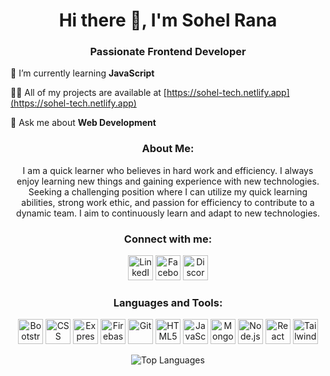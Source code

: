 <h1 align="center">Hi there 👋, I'm Sohel Rana</h1>
<h3 align="center">Passionate Frontend Developer</h3>

🌱 I’m currently learning **JavaScript**

👨‍💻 All of my projects are available at [https://sohel-tech.netlify.app](https://sohel-tech.netlify.app)

💬 Ask me about **Web Development**

<h3 align="center">About Me:</h3>
<p align="center">I am a quick learner who believes in hard work and efficiency. I always enjoy learning new things and gaining experience with new technologies. Seeking a challenging position where I can utilize my quick learning abilities, strong work ethic, and passion for efficiency to contribute to a dynamic team. I aim to continuously learn and adapt to new technologies.</p>

<h3 align="center">Connect with me:</h3>
<p align="center">
<a href="https://linkedin.com/in/sohelrana96" target="blank"><img src="https://img.icons8.com/color/48/000000/linkedin.png" alt="LinkedIn" width="40" height="40"/></a>
<a href="https://fb.com/sohelph7" target="blank"><img src="https://img.icons8.com/color/48/000000/facebook-new.png" alt="Facebook" width="40" height="40"/></a>
<a href="https://discord.gg/sohel696" target="blank"><img src="https://img.icons8.com/color/48/000000/discord-new-logo.png" alt="Discord" width="40" height="40"/></a>
</p>

<h3 align="center">Languages and Tools:</h3>
<p align="center">
  <img src="https://img.icons8.com/color/48/000000/bootstrap.png" alt="Bootstrap" width="40" height="40"/>
  <img src="https://img.icons8.com/color/48/000000/css3.png" alt="CSS" width="40" height="40"/>
  <img src="https://img.icons8.com/color/48/000000/express.png" alt="Express" width="40" height="40"/>
  <img src="https://www.vectorlogo.zone/logos/firebase/firebase-icon.svg" alt="Firebase" width="40" height="40"/>
  <img src="https://www.vectorlogo.zone/logos/git-scm/git-scm-icon.svg" alt="Git" width="40" height="40"/>
  <img src="https://img.icons8.com/color/48/000000/html-5--v1.png" alt="HTML5" width="40" height="40"/>
  <img src="https://img.icons8.com/color/48/000000/javascript.png" alt="JavaScript" width="40" height="40"/>
  <img src="https://www.vectorlogo.zone/logos/mongodb/mongodb-icon.svg" alt="MongoDB" width="40" height="40"/>
  <img src="https://img.icons8.com/color/48/000000/nodejs.png" alt="Node.js" width="40" height="40"/>
  <img src="https://img.icons8.com/color/48/000000/react-native.png" alt="React" width="40" height="40"/>
  <img src="https://www.vectorlogo.zone/logos/tailwindcss/tailwindcss-icon.svg" alt="Tailwind CSS" width="40" height="40"/>
</p>

<p align="center">
  <img src="https://github-readme-stats.vercel.app/api/top-langs?username=sohelranagtc&show_icons=true&locale=en&layout=compact" alt="Top Languages" />
</p>
